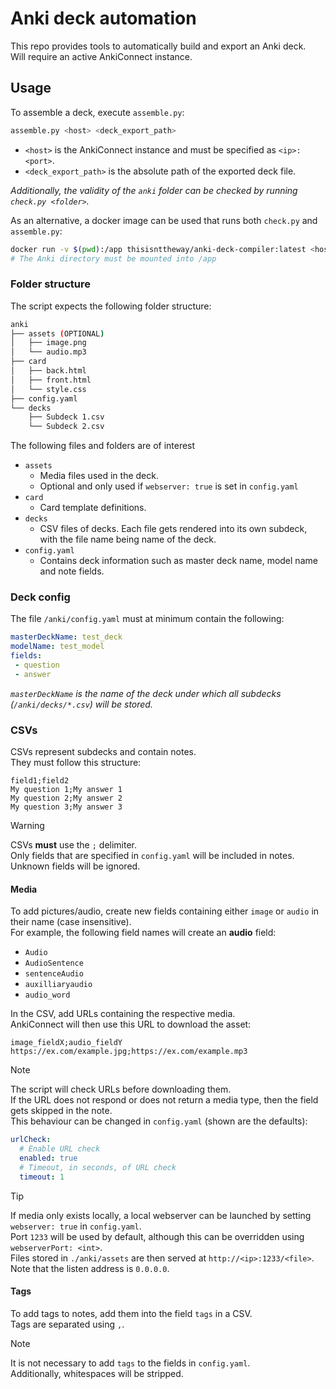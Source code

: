 # Anki deck automation
This repo provides tools to automatically build and export an Anki deck.  
Will require an active AnkiConnect instance.

## Usage
To assemble a deck, execute `assemble.py`:
```bash
assemble.py <host> <deck_export_path>
```
- `<host>` is the AnkiConnect instance and must be specified as `<ip>:<port>`.
- `<deck_export_path>` is the absolute path of the exported deck file.

_Additionally, the validity of the `anki` folder can be checked by running `check.py <folder>`._

As an alternative, a docker image can be used that runs both `check.py` and `assemble.py`:
```bash
docker run -v $(pwd):/app thisisnttheway/anki-deck-compiler:latest <host:port> <folder>
# The Anki directory must be mounted into /app  
```

### Folder structure
The script expects the following folder structure:
```bash
anki
├── assets (OPTIONAL)
│   ├── image.png
│   └── audio.mp3
├── card
│   ├── back.html
│   ├── front.html
│   └── style.css
├── config.yaml
└── decks
    ├── Subdeck 1.csv
    └── Subdeck 2.csv
```

The following files and folders are of interest
- `assets`
  - Media files used in the deck.
  - Optional and only used if `webserver: true` is set in `config.yaml`
- `card`
  - Card template definitions.
- `decks`
  - CSV files of decks.
    Each file gets rendered into its own subdeck, with the file name being name of the deck.
- `config.yaml`
  - Contains deck information such as master deck name, model name and note fields.

### Deck config
The file `/anki/config.yaml` must at minimum contain the following:
```yaml
masterDeckName: test_deck
modelName: test_model
fields:
 - question
 - answer
```

_`masterDeckName` is the name of the deck under which all subdecks (`/anki/decks/*.csv`) will be stored._

### CSVs
CSVs represent subdecks and contain notes.  
They must follow this structure:

```csv
field1;field2
My question 1;My answer 1
My question 2;My answer 2
My question 3;My answer 3
```

> [!WARNING]  
> CSVs **must** use the `;` delimiter.  
> Only fields that are specified in `config.yaml` will be included in notes.  
> Unknown fields will be ignored.

#### Media
To add pictures/audio, create new fields containing either `image` or `audio` in their name (case insensitive).  
For example, the following field names will create an **audio** field:  
- `Audio`
- `AudioSentence`
- `sentenceAudio`
- `auxilliaryaudio`
- `audio_word`

In the CSV, add URLs containing the respective media.  
AnkiConnect will then use this URL to download the asset:

```csv
image_fieldX;audio_fieldY
https://ex.com/example.jpg;https://ex.com/example.mp3
```

> [!NOTE]
> The script will check URLs before downloading them.  
> If the URL does not respond or does not return a media type, then the field gets skipped in the note.  
> This behaviour can be changed in `config.yaml` (shown are the defaults):
```yaml
urlCheck:
  # Enable URL check
  enabled: true
  # Timeout, in seconds, of URL check
  timeout: 1
```

> [!TIP] 
> If media only exists locally, a local webserver can be launched by setting `webserver: true` in `config.yaml`.  
> Port `1233` will be used by default, although this can be overridden using `webserverPort: <int>`.  
> Files stored in `./anki/assets` are then served at `http://<ip>:1233/<file>`.  
> Note that the listen address is `0.0.0.0`.


#### Tags
To add tags to notes, add them into the field `tags` in a CSV.  
Tags are separated using `,`.

> [!NOTE]
> It is not necessary to add `tags` to the fields in `config.yaml`.  
> Additionally, whitespaces will be stripped.  
